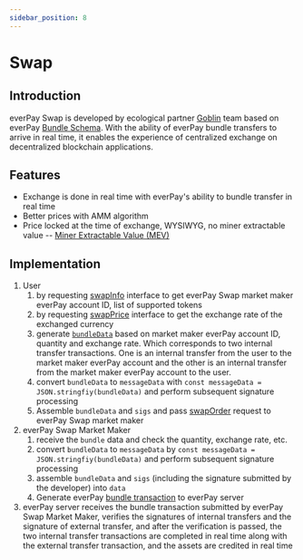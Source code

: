 ```yaml
---
sidebar_position: 8
---
```


# Swap

## Introduction

everPay Swap is developed by ecological partner [Goblin](https://goblinpool.com/) team based on everPay [Bundle Schema](./bundle). With the ability of everPay bundle transfers to arrive in real time, it enables the experience of centralized exchange on decentralized blockchain applications.

## Features
* Exchange is done in real time with everPay's ability to bundle transfer in real time
* Better prices with AMM algorithm
* Price locked at the time of exchange, WYSIWYG, no miner extractable value -- [Miner Extractable Value (MEV)](https://coinmarketcap.com/alexandria/glossary/miner-extractable-value-mev)

## Implementation
1. User
    1. by requesting [swapInfo](../../sdk/server-api/basic-api/swapInfo) interface to get everPay Swap market maker everPay account ID, list of supported tokens
    2. by requesting [swapPrice](../../sdk/server-api/basic-api/swapPrice) interface to get the exchange rate of the exchanged currency
    3. generate [`bundleData`](./bundle#bundledata) based on market maker everPay account ID, quantity and exchange rate. Which corresponds to two internal transfer transactions. One is an internal transfer from the user to the market maker everPay account and the other is an internal transfer from the market maker everPay account to the user.
    4. convert `bundleData` to `messageData` with `const messageData = JSON.stringfiy(bundleData)` and perform subsequent signature processing
    5. Assemble `bundleData` and `sigs` and pass [swapOrder](../../sdk/server-api/operation-api/swapOrder) request to everPay Swap market maker
2. everPay Swap Market Maker
    1. receive the `bundle` data and check the quantity, exchange rate, etc.
    2. convert `bundleData` to `messageData` by `const messageData = JSON.stringfiy(bundleData)` and perform subsequent signature processing
    3. assemble `bundleData` and `sigs` (including the signature submitted by the developer) into `data`
    4. Generate everPay [bundle transaction](./bundle) to everPay server
3. everPay server receives the bundle transaction submitted by everPay Swap Market Maker, verifies the signatures of internal transfers and the signature of external transfer, and after the verification is passed, the two internal transfer transactions are completed in real time along with the external transfer transaction, and the assets are credited in real time